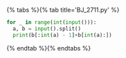 {% tabs %}{% tab title='BJ_2711.py' %}

```py
for _ in range(int(input())):
  a, b = input().split()
  print(b[:int(a) - 1]+b[int(a):])
```

{% endtab %}{% endtabs %}
